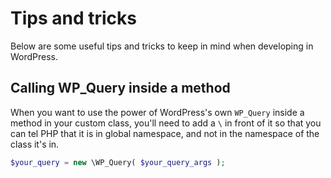 # Tips and tricks

Below are some useful tips and tricks to keep in mind when developing in WordPress.

## Calling WP_Query inside a method

When you want to use the power of WordPress's own `WP_Query` inside a method in your custom class, you'll need to add a `\` in front of it so that you can tel PHP that it is in global namespace, and not in the namespace of the class it's in.

```php
$your_query = new \WP_Query( $your_query_args );
```

